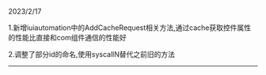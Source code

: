 2023/2/17

1.新增iuiautomation中的AddCacheRequest相关方法,通过cache获取控件属性的性能比直接和com组件通信的性能好

2.调整了部分id的命名,使用syscallN替代之前旧的方法

---
